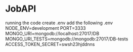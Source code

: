 # JobAPI
running the code 
 create .env add the following .env 
 NODE_ENV=development
PORT=3333
MONGO_URI=mongodb://localhost:27017/DB
MONGO_URI_TESTS=mongodb://mongodb:27017/DB-tests
ACCESS_TOKEN_SECRET=swsh23hjddnns
